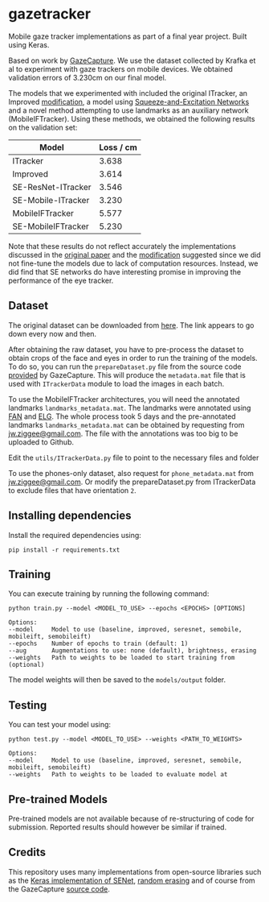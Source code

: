 # gazetracker

Mobile gaze tracker implementations as part of a final year project. Built using Keras.

Based on work by [GazeCapture](http://gazecapture.csail.mit.edu). We use the dataset collected by Krafka et al to experiment with gaze trackers on mobile devices. We obtained validation errors of 3.230cm on our final model.

The models that we experimented with included the original ITracker, an Improved [modification](https://github.com/hugochan/Eye-Tracker), a model using [Squeeze-and-Excitation Networks](https://arxiv.org/abs/1709.01507) and a novel method attempting to use landmarks as an auxiliary network (MobileIFTracker). Using these methods, we obtained the following results on the validation set:

| Model                 | Loss / cm     |
| ----------------------|---------------|
| ITracker              | 3.638         |
| Improved              | 3.614         |
| SE-ResNet-ITracker    | 3.546         |
| SE-Mobile-ITracker    | 3.230         |
| MobileIFTracker       | 5.577         |
| SE-MobileIFTracker    | 5.230         |

Note that these results do not reflect accurately the implementations discussed in the [original paper](http://gazecapture.csail.mit.edu) and the [modification](https://github.com/hugochan/Eye-Tracker) suggested since we did not fine-tune the models due to lack of computation resources. Instead, we did find that SE networks do have interesting promise in improving the performance of the eye tracker.

## Dataset

The original dataset can be downloaded from [here](http://gazecapture.csail.mit.edu/download.php). The link appears to go down every now and then.

After obtaining the raw dataset, you have to pre-process the dataset to obtain crops of the face and eyes in order to run the training of the models. To do so, you can run the `prepareDataset.py` file from the source code [provided](https://github.com/CSAILVision/GazeCapture/tree/master/pytorch) by GazeCapture. This will produce the `metadata.mat` file that is used with `ITrackerData` module to load the images in each batch. 

To use the MobileIFTracker architectures, you will need the annotated landmarks `landmarks_metadata.mat`. The landmarks were annotated using [FAN](https://github.com/1adrianb/face-alignment) and [ELG](https://github.com/swook/GazeML). The whole process took 5 days and the pre-annotated landmarks `landmarks_metadata.mat` can be obtained by requesting from <jw.ziggee@gmail.com>. The file with the annotations was too big to be uploaded to Github.

Edit the `utils/ITrackerData.py` file to point to the necessary files and folder

To use the phones-only dataset, also request for `phone_metadata.mat` from <jw.ziggee@gmail.com>. Or modify the prepareDataset.py from ITrackerData to exclude files that have orientation `2`.

## Installing dependencies

Install the required dependencies using:

```shell
pip install -r requirements.txt
```

## Training

You can execute training by running the following command:

```shell
python train.py --model <MODEL_TO_USE> --epochs <EPOCHS> [OPTIONS]

Options:
--model     Model to use (baseline, improved, seresnet, semobile, mobileift, semobileift)
--epochs    Number of epochs to train (default: 1)
--aug       Augmentations to use: none (default), brightness, erasing
--weights   Path to weights to be loaded to start training from (optional)
```

The model weights will then be saved to the `models/output` folder.

## Testing

You can test your model using:

```shell
python test.py --model <MODEL_TO_USE> --weights <PATH_TO_WEIGHTS>

Options:
--model     Model to use (baseline, improved, seresnet, semobile, mobileift, semobileift)
--weights   Path to weights to be loaded to evaluate model at
```

## Pre-trained Models

Pre-trained models are not available because of re-structuring of code for submission. Reported results should however be similar if trained.

## Credits

This repository uses many implementations from open-source libraries such as the [Keras implementation of SENet](https://github.com/yoheikikuta/senet-keras), [random erasing](https://github.com/yu4u/cutout-random-erasing) and of course from the GazeCapture [source code](https://github.com/CSAILVision/GazeCapture).
